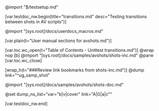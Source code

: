 @import "$/testsetup.md"

[var.testdoc_nw.begin(title="transitions.md" desc="Testing transitions between shots in AV scripts")]



@import "[sys.root]/docs/userdocs_macros.md"

[var.plain(t="User manual sections for avshots.md")]

[var.toc.wc_open(t="Table of Contents - Unittest transitions.md")]
@wrap nop
[b]
@import "[sys.root]/docs/samples/avshots/shots-inc.md"
@parw
[var.toc.wc_close]

[wrap_h(t="###Review link bookmarks from shots-inc.md")]
@dump link="^ug_samp_shot"

@import "[sys.root]/docs/samples/avshots/shots-doc.md"

@set dump_ns_list="var=\"b|v|cover\" link=\"A|G|a|c\""


[var.testdoc_nw.end]
